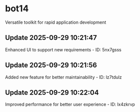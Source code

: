 # bot14
Versatile toolkit for rapid application development

## Update 2025-09-29 10:21:47
Enhanced UI to support new requirements - ID: 5nx7gsss


## Update 2025-09-29 10:21:56
Added new feature for better maintainability - ID: lz7tdulz


## Update 2025-09-29 10:22:04
Improved performance for better user experience - ID: lx4zkrvp

